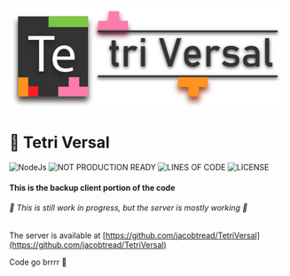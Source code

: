 ![Tetri-Versal](https://raw.githubusercontent.com/jacobtread/TetriVersal/main/logo.png)

# 🍫 Tetri Versal

![NodeJs](https://img.shields.io/badge/Powered%20By-Electron-2b5f96?style=for-the-badge)
![NOT PRODUCTION READY](https://img.shields.io/badge/Not%20Ready%20For%20Production-ef4550?style=for-the-badge)
![LINES OF CODE](https://img.shields.io/tokei/lines/github/jacobtread/TetriVersal-Client?style=for-the-badge)
![LICENSE](https://img.shields.io/github/license/jacobtread/TetriVersal-Client?style=for-the-badge)

#### This is the backup client portion of the code

###### 🚧 This is still work in progress, but the server is mostly working 🚧
The server is available at [https://github.com/jacobtread/TetriVersal](https://github.com/jacobtread/TetriVersal)

Code go brrrr 🧠
